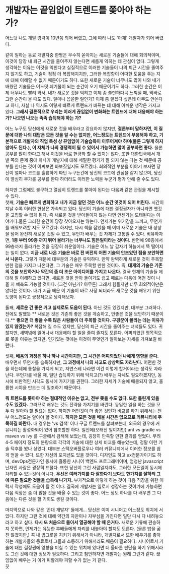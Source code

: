 # 개발자는 끝임없이 트렌드를 쫒아야 하는가?
  
 어느덧 나도 개발 경력이 10년쯤 되어 버렸고, 그에 따라 나도 '아재' 개발자가 되어 버렸다.   
   
 같이 일하는 동료 개발자중 한명은 무수히 쏟아지는 새로운 기술들에 대해 회의적이며,
이것이 당장 내 퇴근 시간을 줄여주지 않는다면 새롭게 익히는 데 관심이 없다. 그렇게 생각하는 
이유는 이것을 익힌다고 실질적으로 이러한 기술들이 나의 퇴근 시간을 줄여주지 않기도 하고, 기술이 점점
 더 복잡해지지만, 그러한 복잡함이 어떠한 도움을 주는 지에 대해 이해할 수 없기 때문이기도 하다. 또한 
 새로운 기술이 너무나도 많이 나와 내가 배웠던 기술들은 어느덧 폐기물이 되는 순간이 오기 때문이기도 하다.
그러한 순간은 이제 너무나도 빨리 와서, 내가 새로운 것을 익히고 이제 좀 쓸만하다곡 느껴질 때, 막바로 
그런 순간이 올 때도 있다. 얼마나 씁쓸한 일인가? 이제 좀 알겠다 싶은데 아무도 안쓴다고 하니, 사실 
나 역시도 이렇게 빠르게 트렌드가 바뀌는 데 대해 아쉬운 생각은 가지고 있다. **그래서 결론적으로 우리는 
이러게 끊임없이 변화화는 트렌드에 대해 대응해야 하는가? 나오면 나오는 족족 습득해야 하는 가?**  
  
 어느 누구도 당신에게 새로운 것을 배우라고 강요하지 않지만, 
 **결론부터 말하자면, 이 질문에 대한 나의 대답은 모든 것을 알 수는 없지만, 어느정도는 트렌드에 부응해야 하고, 
기본적으로 개발자의 직업 특성 상 끈임없이 기술습득이 이루어져야 하며(물론 그렇게 하지 않아도 된다.), 
이 자체가 나의 경쟁력이 될 수 있어서 가능하면 많이 공부하면 좋다.** 물론 공부를 많이 한다고 해서 이것을 
바로 현금화 할 수 있지는 않다. 또한 대한민국에서 개발 쪽의 문제 중에 하나가 개발자에 대해 세밀한 평가가
잘 되지 않는 다는 것 때문에 공부를 한다는 것이 어찌보면 바보짓일지도 모르겠다. 회의적인 부분을 이야기 보자면 
당신이 얼마나 코드를 훌륭하게 짜던 누구든간에 당신의 코드에 관심을 같지 않으며, 당신이 열심히 무가를 공부를 
한다 하더라도 이러한 노력을 누군가 평가 안해 줄 수도 있다.    
  
 하지만 그럼에도 불구하고 열심히 트렌드를 쫒아야 된다는 다음과 같은 관점을 제시할 수 있다.  
첫째, **기술은 빠르게 변화하고 내가 지금 알던 것은 어느 순간 옛것이 되어 버린다.** 시간이 지날 수록 이러한
현상은 가속되고 있다. 당신이 기술에 대한 결정권자가 아니라면 옛것을 고집할 수 없게 된다. 즉 새로운 것을 
받아들이지 않는 다면 언젠가는 도태된다는 이야기다.물론 그러한 순간이 당장 찾아오지는 않는다. 언제가는 
위기감을 느끼고, 무언가를 배워보려할 지도 모르겠다. 하지만, 다시 책을 잡았을 때 이미 새로운 기술은 
내 상상을 넘어 완전히 새로운 것일 수 있고, 무언가 배우는 것 자체가 고통일 수 있다. 
비유하자면, **1층 부터 99층 까지 뛰어 올라가는 너무나도 힘든일이라는 것이다.** 반면에 98층에서 99층까지
올라가는 것을 굉장히 쉬운일이다. 기술은 어느 날 갑자기 하늘에서 뚝 떨어지는 일이 없다. **지금 새로 
나온 기술은 바로 전 버전의 어떤 기술의 안조았던 점을 보안하면서 나온다.** 그렇기 때문에 대부분의 기술은 
유익하다. 만약 완벽하게 새로운 것이 주목할 만한 점을 가지고 나온다면, 그 기술은 매우 주목할 만한 것이다.
즉, **대개의 기술은 기존의 것을 보안하거나 약간의 좀 더 조은 아이디어를 가지고 나온다.** 결국 현재의 기술들
에 대해 잘 이해하고 있다면, 새로운 것을 받아 들이기도 쉽고 때로는 다음에 어떤 것이 나올 지 예측도 가능할 것이다.
(그건 아닌가? 아무튼) 그래서 힘들지만 너무 회의적이만은 않다는 것이다. 내가 지금 배운 이 기술이 바로 
사장 되더라도 새로운 것을 배우기 위한 토양이 된다고 긍정적으로 생각해보자.  
  
둘째, **새로운 건 좋은 거고 실제로도 도움이 된다.** 아닌 것도 있겠지만, 대부분 그러하다. 전에도 말했듯 **
새로운 것은 기존의 좋은 것을 계승하고, 안좋은 것을 보안하기 때문이다.** **좋으면 더 좋을 수록 많은 사람들이
더 주목할 것이다. 구경꾼이 몰리는 데는 이유가 있지 않겠는가?** 복잡해 질 수도 있지만, 당신의 퇴근 시간을
줄여주는 녀석들도 있다. 귀찮지만, 새벽녘에 일어나서 대응해야 할 일을 줄여 줄지도 모른다. 어찌되었던 
맹목적으로 쫒을 이유는 없지만, 인기있는 것에는 이것이 무엇인가 알아보는 자세를 가져보길 바란다.  
  
셋째, **배움의 과정은 하나 하나 시간이지만, 그 시간은 어찌되었던 나에게 영향을 준다.** 배우면서 무언가를 
습득하지만, **그 과정에서 나의 사고도 상상력도 자라난다.** 어떤한 것을 하는데에 통찰을 가지게 되고, 자연스레
나라면 이건 이렇게 할거야라는 생각도 자라난다. 무언가를 배울 때, 일단 습득하기 위해 닥치고(?) 배우는 
자세도 필요하겠지만, 동시에 비판적인 시각도 동시에 가지기를 권한다. 그러한 자세가 기술에 매몰되지 않고,
훌륭한 시야을 만드는 데 일조하기 때문이다.  
  
**뭐 트렌드를 쫒아야 하는 절대적인 이유는 없고, 전부 쫒을 수도 없다. 또한 틀린게 있을 수도 있겠다.**
그러므로 배우는 것도 전략을 가지기를 바란다. 동일한 일을 하는 것을 모두 다 알아야 할 필요는 없다.
하지만 어떤것이 더 좋은 것인가 비교를 하기 위해서는 전부 어느정도는 알아야 할 것이다. **하지만 모든 것을 
배울 시간은 없으므로 커뮤니티에 주목하길 바란다.** 내 경우는 'vs 검색' 이나 구글 트렌드를 살펴보는데, 
외국의 경우에 커뮤니티는 활성화되어 있어 참조할만 하다. 일전에(오래전 일이지만) ant vs gradle vs maven vs ivy
를 구글에서 검색해 보았는데, 굉장히 만족할 만한 결과를 얻었다. 무려 4-5 페이지 정도의 분량으로 각각의 
기술에 대한 상세 비교를 해놓았는데, 정말 이런 기술 덕후를 봤나 싶었다. 대부분 스택오버플로우나 여러
커뮤니티에서 이러한 정보를 쉽게 얻을 수 있다. 또한 자신의 포지션도 있을 것이다. 디자인도 하고 ux전문가이기도
하며, devOps전문가인 동시에 휼룽한 시니어 백엔드 프로그래머이며, 엄청난 javascript닌자인 사람은 
굉장히 드물다. 또한 당신이 그런 사람일지라도, 그러한 모든일이 동시에 처리할 수 있는것이 아니다. **우선은 
여러가지를 다 잘한다기 보다도 한가지를 잘하되 그에 따른 필요한 것들을 습득해 나가자.** 부가적으로 이렇게
하는 것이 다음 직장을 위한 이력서 작성에도 도움이 될 것 이다. 결국에 개발자는 일로서 성장하는 것이기에
가능하면 다음 직장은 좀 더 많을 것을 배울 수 있는 것이 좋다. 어느 정도 하나를 다 배우면 그 다음에는
다른 것을 할 기회도 생길 것이다.  
  
마지막으로 나와 같은 '꼰대 개발자' 들에게... 당신은 이미 시니어고 어느정도 위치에 서 있다. 하지만 그런 것에
대해 약간의 자만이나 자부심을 가진다면 일단 다시 다 내려놓으라고 하고 싶다. **다시 또 처음으로 돌아서 열공해야
할 때 온거다.** 새로운 기류에 편승하지 못하면, 언제가는 유능한 후배들에게 자리를 내놓아야 할지도 모른다.
(물론 밥을 굶진 않겠지만,)
꼭 내 밥그릇을 지키기 위해서가 아니라, 개발자로서 또한 배우기를 좋아하는 개발자들의 동료로서 그들과 소통하기 
위해서라도 배움이 필요하다. 시니어로서 기술에 대한 결정권에 영향을 미칠 수 있는 위치에 있다면 더 올바른
판단을 하기 위해서라도 그런 것에 대한 정보가 필요하다. 
그리고 첨언하자면 개발자는 원래 그런거 같다. 끊임없이 배우는 거 이거 피할래야 피할 수가 없는 거 같다.  
끗

